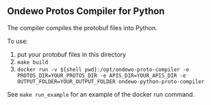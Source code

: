 ## Ondewo Protos Compiler for Python

The compiler compiles the protobuf files into Python. 

To use:

1. put your protobuf files in this directory
2. `make build` 
3. `docker run -v ${shell pwd}:/opt/ondewo-proto-compiler -e PROTOS_DIR=YOUR_PROTOS_DIR -e APIS_DIR=YOUR_APIS_DIR -e OUTPUT_FOLDER=YOUR_OUTPUT_FOLDER ondewo-python-proto-compiler`

See `make run_example` for an example of the docker run command. 
